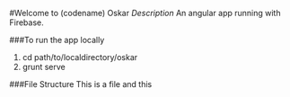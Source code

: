 #Welcome to (codename) Oskar
*Description* An angular app running with Firebase.

###To run the app locally
1. cd path/to/localdirectory/oskar
2. grunt serve

###File Structure
    This is a file
      and this
